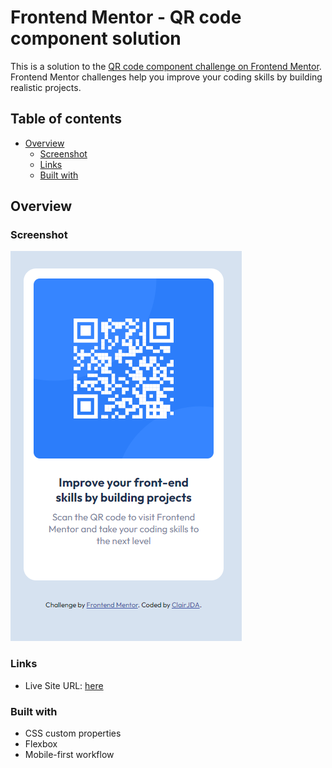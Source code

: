 # Frontend Mentor - QR code component solution

This is a solution to the [QR code component challenge on Frontend Mentor](https://www.frontendmentor.io/challenges/qr-code-component-iux_sIO_H). Frontend Mentor challenges help you improve your coding skills by building realistic projects. 

## Table of contents

- [Overview](#overview)
  - [Screenshot](#screenshot)
  - [Links](#links)
  - [Built with](#built-with)

## Overview

### Screenshot

![qr snapshot](./screenshot/qr-component.PNG)

### Links

- Live Site URL: [here](https://66cf37371f71787c8c141ccf--lustrous-dusk-b681cb.netlify.app/)

### Built with

- CSS custom properties
- Flexbox
- Mobile-first workflow

